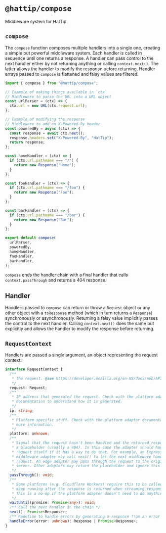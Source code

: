 # `@hattip/compose`

Middleware system for HatTip.

## `compose`

The `compose` function composes multiple handlers into a single one, creating a simple but powerful middleware system. Each handler is called in sequence until one returns a response. A handler can pass control to the next handler either by not returning anything or calling `context.next()`. The latter allows the handler to modify the response before returning. Handler arrays passed to `compose` is flattened and falsy values are filtered.

```js
import { compose } from "@hattip/compose";

// Example of making things available in `ctx`
// Middleware to parse the URL into a URL object
const urlParser = (ctx) => {
  ctx.url = new URL(ctx.request.url);
};

// Example of modifying the response
// Middleware to add an X-Powered-By header
const poweredBy = async (ctx) => {
  const response = await ctx.next();
  response.headers.set("X-Powered-By", "HatTip");
  return response;
};

const homeHandler = (ctx) => {
  if (ctx.url.pathname === "/") {
    return new Response("Home");
  }
};

const fooHandler = (ctx) => {
  if (ctx.url.pathname === "/foo") {
    return new Response("Foo");
  }
};

const barHandler = (ctx) => {
  if (ctx.url.pathname === "/bar") {
    return new Response("Bar");
  }
};

export default compose(
  urlParser,
  poweredBy,
  homeHandler,
  fooHandler,
  barHandler,
);
```

`compose` ends the handler chain with a final handler that calls `context.passThrough` and returns a 404 response.

## Handler

Handlers passed to `compose` can return or throw a `Request` object or any other object with a `toResponse` method (which in turn returns a `Response`) synchronously or asynchronously. Returning a falsy value implicitly passes the control to the next handler. Calling `context.next()` does the same but explicitly and allows the handler to modify the response before returning.

## `RequestContext`

Handlers are passed a single argument, an object representing the request context:

```ts
interface RequestContext {
  /**
   * The request. @see https://developer.mozilla.org/en-US/docs/Web/API/Request
   */
  request: Request;
  /**
   * IP address that generated the request. Check with the platform adapter
   * documentation to understand how it is generated.
   */
  ip: string;
  /**
   * Platform specific stuff. Check with the platform adapter documentation for
   * more information.
   */
  platform: unknown;
  /**
   * Signal that the request hasn't been handled and the returned response is
   * a placeholder (usually a 404). In this case the adapter should handle the
   * request itself if it has a way to do that. For example, an Express
   * middleware adapter may call next() to let the next middleware handle the
   * request. An edge adapter may pass through the request to the origin
   * server. Other adapters may return the placeholder and ignore this call.
   */
  passThrough(): void;
  /**
   * Some platforms (e.g. Cloudflare Workers) require this to be called to
   * keep running after the response is returned when streaming responses.
   * This is a no-op if the platform adapter doesn't need to do anything.
   */
  waitUntil(promise: Promise<any>): void;
  /** Call the next handler in the chain */
  next(): Promise<Response>;
  /** Redefine to handle errors by generating a response from an error */
  handleError(error: unknown): Response | Promise<Response>;
}
```
